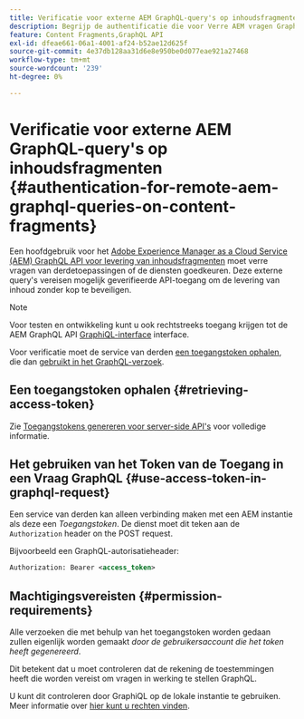 ```yaml
---
title: Verificatie voor externe AEM GraphQL-query's op inhoudsfragmenten
description: Begrijp de authentificatie die voor Verre AEM vragen GraphQL wordt vereist om uw inhoud zonder kop te beveiligen.
feature: Content Fragments,GraphQL API
exl-id: dfeae661-06a1-4001-af24-b52ae12d625f
source-git-commit: 4e37db128aa31d6e8e950be0d077eae921a27468
workflow-type: tm+mt
source-wordcount: '239'
ht-degree: 0%

---
```


# Verificatie voor externe AEM GraphQL-query&#39;s op inhoudsfragmenten {#authentication-for-remote-aem-graphql-queries-on-content-fragments}

Een hoofdgebruik voor het [Adobe Experience Manager as a Cloud Service (AEM) GraphQL API voor levering van inhoudsfragmenten](/help/headless/graphql-api/content-fragments.md) moet verre vragen van derdetoepassingen of de diensten goedkeuren. Deze externe query&#39;s vereisen mogelijk geverifieerde API-toegang om de levering van inhoud zonder kop te beveiligen.

>[!NOTE]
>
>Voor testen en ontwikkeling kunt u ook rechtstreeks toegang krijgen tot de AEM GraphQL API [GraphiQL-interface](/help/headless/graphql-api/graphiql-ide.md) interface.

Voor verificatie moet de service van derden [een toegangstoken ophalen](#retrieving-access-token), die dan [gebruikt in het GraphQL-verzoek](#use-access-token-in-graphql-request).

## Een toegangstoken ophalen {#retrieving-access-token}

Zie [Toegangstokens genereren voor server-side API&#39;s](/help/implementing/developing/introduction/generating-access-tokens-for-server-side-apis.md) voor volledige informatie.

## Het gebruiken van het Token van de Toegang in een Vraag GraphQL {#use-access-token-in-graphql-request}

Een service van derden kan alleen verbinding maken met een AEM instantie als deze een *Toegangstoken*. De dienst moet dit teken aan de `Authorization` header on the POST request.

Bijvoorbeeld een GraphQL-autorisatieheader:

```xml
Authorization: Bearer <access_token>
```

## Machtigingsvereisten {#permission-requirements}

Alle verzoeken die met behulp van het toegangstoken worden gedaan zullen eigenlijk worden gemaakt *door de gebruikersaccount die het token heeft gegenereerd*.

Dit betekent dat u moet controleren dat de rekening de toestemmingen heeft die worden vereist om vragen in werking te stellen GraphQL.

U kunt dit controleren door GraphiQL op de lokale instantie te gebruiken. Meer informatie over [hier kunt u rechten vinden](/help/headless/security/permissions.md).
